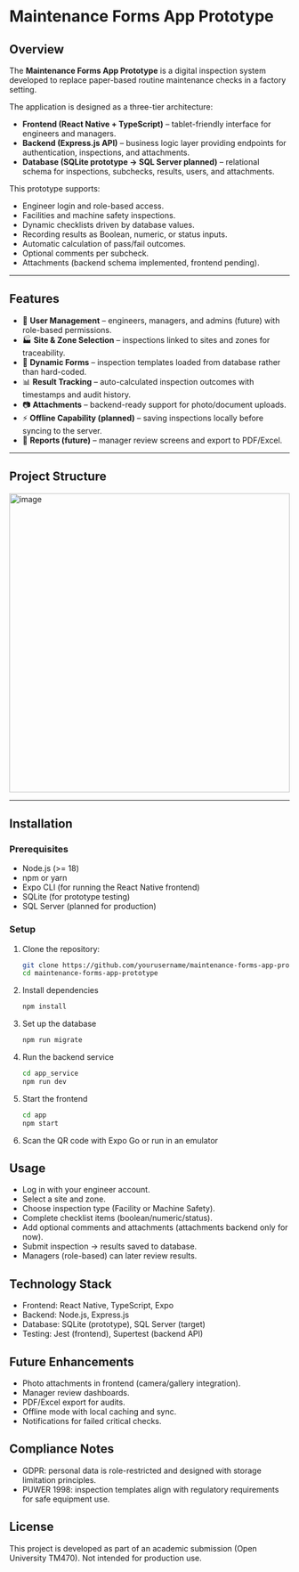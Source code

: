 # Maintenance Forms App Prototype  

## Overview  
The **Maintenance Forms App Prototype** is a digital inspection system developed to replace paper-based routine maintenance checks in a factory setting.  

The application is designed as a three-tier architecture:  

- **Frontend (React Native + TypeScript)** – tablet-friendly interface for engineers and managers.  
- **Backend (Express.js API)** – business logic layer providing endpoints for authentication, inspections, and attachments.  
- **Database (SQLite prototype → SQL Server planned)** – relational schema for inspections, subchecks, results, users, and attachments.  

This prototype supports:  
- Engineer login and role-based access.  
- Facilities and machine safety inspections.  
- Dynamic checklists driven by database values.  
- Recording results as Boolean, numeric, or status inputs.  
- Automatic calculation of pass/fail outcomes.  
- Optional comments per subcheck.  
- Attachments (backend schema implemented, frontend pending).  

---

## Features  
- 🔐 **User Management** – engineers, managers, and admins (future) with role-based permissions.  
- 🏭 **Site & Zone Selection** – inspections linked to sites and zones for traceability.  
- 📝 **Dynamic Forms** – inspection templates loaded from database rather than hard-coded.  
- 📊 **Result Tracking** – auto-calculated inspection outcomes with timestamps and audit history.  
- 📷 **Attachments** – backend-ready support for photo/document uploads.  
- ⚡ **Offline Capability (planned)** – saving inspections locally before syncing to the server.  
- 📑 **Reports (future)** – manager review screens and export to PDF/Excel.  

---

## Project Structure  

<img width="504" height="537" alt="image" src="https://github.com/user-attachments/assets/f47544d5-20ec-4427-905c-cd27b36c14a7" />

---

## Installation  

### Prerequisites  
- Node.js (>= 18)  
- npm or yarn  
- Expo CLI (for running the React Native frontend)  
- SQLite (for prototype testing)  
- SQL Server (planned for production)  

### Setup  

1. Clone the repository:  
   ```bash
   git clone https://github.com/yourusername/maintenance-forms-app-prototype.git
   cd maintenance-forms-app-prototype

2. Install dependencies
   ```bash
   npm install
   
4. Set up the database
   ```bash
   npm run migrate

6. Run the backend service
   ```bash
   cd app_service
   npm run dev

8. Start the frontend
   ```bash
   cd app
   npm start

10. Scan the QR code with Expo Go or run in an emulator

## Usage

- Log in with your engineer account.
- Select a site and zone.
- Choose inspection type (Facility or Machine Safety).
- Complete checklist items (boolean/numeric/status).
- Add optional comments and attachments (attachments backend only for now).
- Submit inspection → results saved to database.
- Managers (role-based) can later review results.

## Technology Stack
- Frontend: React Native, TypeScript, Expo
- Backend: Node.js, Express.js
- Database: SQLite (prototype), SQL Server (target)
- Testing: Jest (frontend), Supertest (backend API)

## Future Enhancements

- Photo attachments in frontend (camera/gallery integration).
- Manager review dashboards.
- PDF/Excel export for audits.
- Offline mode with local caching and sync.
- Notifications for failed critical checks.

## Compliance Notes

- GDPR: personal data is role-restricted and designed with storage limitation principles.
- PUWER 1998: inspection templates align with regulatory requirements for safe equipment use.

## License
This project is developed as part of an academic submission (Open University TM470).
Not intended for production use.
    
